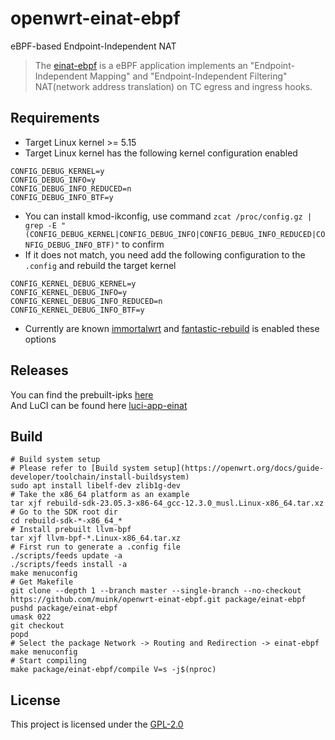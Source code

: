 # openwrt-einat-ebpf
eBPF-based Endpoint-Independent NAT

> The [einat-ebpf][] is a eBPF application implements an "Endpoint-Independent Mapping" and "Endpoint-Independent Filtering" NAT(network address translation) on TC egress and ingress hooks.

## Requirements
- Target Linux kernel >= 5.15
- Target Linux kernel has the following kernel configuration enabled
```
CONFIG_DEBUG_KERNEL=y
CONFIG_DEBUG_INFO=y
CONFIG_DEBUG_INFO_REDUCED=n
CONFIG_DEBUG_INFO_BTF=y
```
- You can install kmod-ikconfig, use command `zcat /proc/config.gz | grep -E "(CONFIG_DEBUG_KERNEL|CONFIG_DEBUG_INFO|CONFIG_DEBUG_INFO_REDUCED|CONFIG_DEBUG_INFO_BTF)"` to confirm
- If it does not match, you need add the following configuration to the `.config` and rebuild the target kernel
```
CONFIG_KERNEL_DEBUG_KERNEL=y
CONFIG_KERNEL_DEBUG_INFO=y
CONFIG_KERNEL_DEBUG_INFO_REDUCED=n
CONFIG_KERNEL_DEBUG_INFO_BTF=y
```
- Currently are known [immortalwrt][] and [fantastic-rebuild][] is enabled these options


## Releases
You can find the prebuilt-ipks [here](https://fantastic-packages.github.io/packages/)  
And LuCI can be found here [luci-app-einat][]

## Build

```shell
# Build system setup
# Please refer to [Build system setup](https://openwrt.org/docs/guide-developer/toolchain/install-buildsystem)
sudo apt install libelf-dev zlib1g-dev
# Take the x86_64 platform as an example
tar xjf rebuild-sdk-23.05.3-x86-64_gcc-12.3.0_musl.Linux-x86_64.tar.xz
# Go to the SDK root dir
cd rebuild-sdk-*-x86_64_*
# Install prebuilt llvm-bpf
tar xjf llvm-bpf-*.Linux-x86_64.tar.xz
# First run to generate a .config file
./scripts/feeds update -a
./scripts/feeds install -a
make menuconfig
# Get Makefile
git clone --depth 1 --branch master --single-branch --no-checkout https://github.com/muink/openwrt-einat-ebpf.git package/einat-ebpf
pushd package/einat-ebpf
umask 022
git checkout
popd
# Select the package Network -> Routing and Redirection -> einat-ebpf
make menuconfig
# Start compiling
make package/einat-ebpf/compile V=s -j$(nproc)
```

[einat-ebpf]: https://github.com/EHfive/einat-ebpf
[luci-app-einat]: https://github.com/muink/luci-app-einat
[immortalwrt]: https://github.com/immortalwrt/immortalwrt
[fantastic-rebuild]: https://github.com/fantastic-packages/rebuild

## License
This project is licensed under the [GPL-2.0](https://www.gnu.org/licenses/gpl-2.0.html)
